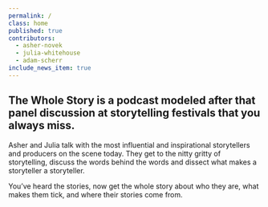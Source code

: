 ```yaml
---
permalink: /
class: home
published: true
contributors:
  - asher-novek
  - julia-whitehouse
  - adam-scherr
include_news_item: true
---
```

## The Whole Story is a podcast modeled after that panel discussion at storytelling festivals that you always miss.   

Asher and Julia talk with the most influential and inspirational storytellers and producers on the scene today.  They get to the nitty gritty of storytelling, discuss the words behind the words and dissect what makes a storyteller a storyteller.  

You’ve heard the stories, now get the whole story about who they are, what makes them tick, and where their stories come from.  
